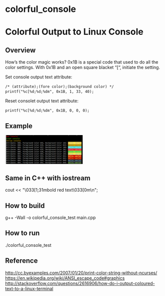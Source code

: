# colorful_console

Colorful Output to Linux Console
================================

Overview
--------
How’s the color magic works?
0x1B is a special code that used to do all the color settings.
With 0x1B and an open square blacket “[“, initiate the setting.

Set console output text attribute:

	/* (attribute);(fore color);(background color) */
	printf("%c[%d;%d;%dm", 0x1B, 1, 33, 40);

Reset consolet output text attribute:

	printf("%c[%d;%d;%dm", 0x1B, 0, 0, 0);

Example
-------
<img src="https://github.com/shulgaalexey/colorful_console/blob/master/colorful_console.png" alt="Colorful Output to Linux Console" style="width:250px"/>

Same in C++ with iostream
--------------------------
cout << "\033[1;31mbold red text\033[0m\n";

How to build
------------
g++ -Wall -o colorful_console_test main.cpp

How to run
----------
./colorful_console_test


Reference
---------
http://cc.byexamples.com/2007/01/20/print-color-string-without-ncurses/
https://en.wikipedia.org/wiki/ANSI_escape_code#graphics
http://stackoverflow.com/questions/2616906/how-do-i-output-coloured-text-to-a-linux-terminal
